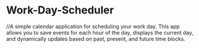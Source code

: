 # Work-Day-Scheduler

//A simple calendar application for scheduling your work day. This app allows you to save events for each hour of the day, displays the current day, and dynamically updates based on past, present, and future time blocks.